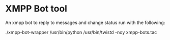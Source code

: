 # XMPP Bot tool
An xmpp bot to reply to messages and change status
run with the following:

./xmpp-bot-wrapper
/usr/bin/python /usr/bin/twistd -noy xmpp-bots.tac
